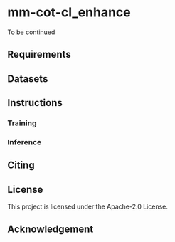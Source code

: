 # mm-cot-cl_enhance

To be continued

## Requirements

## Datasets

## Instructions

### Training 

### Inference 

## Citing 

## License

This project is licensed under the Apache-2.0 License.

## Acknowledgement


